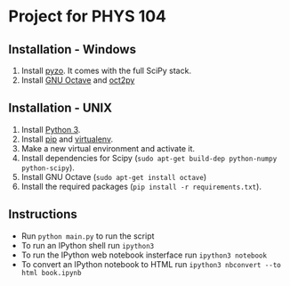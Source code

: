 Project for PHYS 104
====================

Installation - Windows
----------------------

1. Install [pyzo](http://www.pyzo.org/). It comes with the full SciPy stack.
2. Install [GNU Octave](https://www.gnu.org/software/octave/) and [oct2py](https://pypi.python.org/pypi/oct2py)

Installation - UNIX
-------------------

1. Install [Python 3](http://www.python.org/download/releases/3.3.4/).
2. Install [pip](http://www.pip-installer.org/) and [virtualenv](http://www.virtualenv.org/).
3. Make a new virtual environment and activate it.
4. Install dependencies for Scipy (`sudo apt-get build-dep python-numpy python-scipy`).
5. Install GNU Octave (`sudo apt-get install octave`)
5. Install the required packages (`pip install -r requirements.txt`).

Instructions
------------

- Run `python main.py` to run the script
- To run an IPython shell run `ipython3`
- To run the IPython web notebook insterface run `ipython3 notebook`
- To convert an IPython notebook to HTML run `ipython3 nbconvert --to html book.ipynb`
